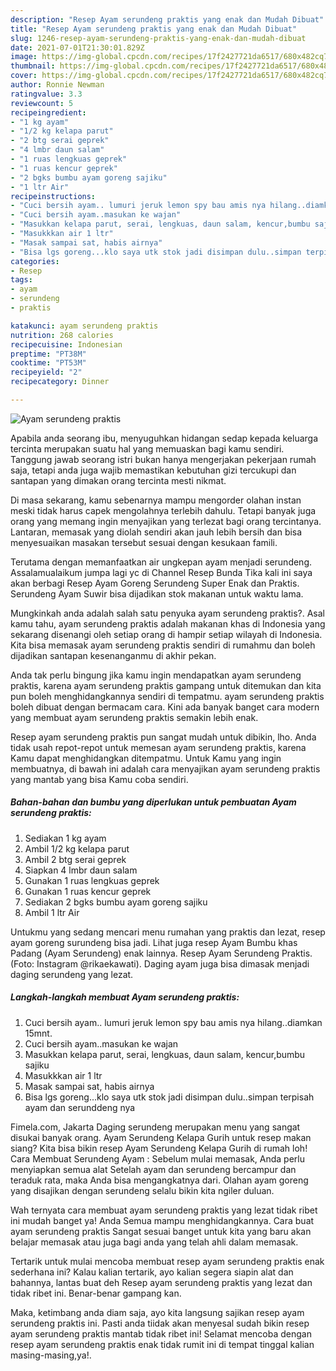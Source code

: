 ```yaml
---
description: "Resep Ayam serundeng praktis yang enak dan Mudah Dibuat"
title: "Resep Ayam serundeng praktis yang enak dan Mudah Dibuat"
slug: 1246-resep-ayam-serundeng-praktis-yang-enak-dan-mudah-dibuat
date: 2021-07-01T21:30:01.829Z
image: https://img-global.cpcdn.com/recipes/17f2427721da6517/680x482cq70/ayam-serundeng-praktis-foto-resep-utama.jpg
thumbnail: https://img-global.cpcdn.com/recipes/17f2427721da6517/680x482cq70/ayam-serundeng-praktis-foto-resep-utama.jpg
cover: https://img-global.cpcdn.com/recipes/17f2427721da6517/680x482cq70/ayam-serundeng-praktis-foto-resep-utama.jpg
author: Ronnie Newman
ratingvalue: 3.3
reviewcount: 5
recipeingredient:
- "1 kg ayam"
- "1/2 kg kelapa parut"
- "2 btg serai geprek"
- "4 lmbr daun salam"
- "1 ruas lengkuas geprek"
- "1 ruas kencur geprek"
- "2 bgks bumbu ayam goreng sajiku"
- "1 ltr Air"
recipeinstructions:
- "Cuci bersih ayam.. lumuri jeruk lemon spy bau amis nya hilang..diamkan 15mnt."
- "Cuci bersih ayam..masukan ke wajan"
- "Masukkan kelapa parut, serai, lengkuas, daun salam, kencur,bumbu sajiku"
- "Masukkkan air 1 ltr"
- "Masak sampai sat, habis airnya"
- "Bisa lgs goreng...klo saya utk stok jadi disimpan dulu..simpan terpisah ayam dan serunddeng nya"
categories:
- Resep
tags:
- ayam
- serundeng
- praktis

katakunci: ayam serundeng praktis 
nutrition: 268 calories
recipecuisine: Indonesian
preptime: "PT38M"
cooktime: "PT53M"
recipeyield: "2"
recipecategory: Dinner

---
```



![Ayam serundeng praktis](https://img-global.cpcdn.com/recipes/17f2427721da6517/680x482cq70/ayam-serundeng-praktis-foto-resep-utama.jpg)

Apabila anda seorang ibu, menyuguhkan hidangan sedap kepada keluarga tercinta merupakan suatu hal yang memuaskan bagi kamu sendiri. Tanggung jawab seorang istri bukan hanya mengerjakan pekerjaan rumah saja, tetapi anda juga wajib memastikan kebutuhan gizi tercukupi dan santapan yang dimakan orang tercinta mesti nikmat.

Di masa  sekarang, kamu sebenarnya mampu mengorder olahan instan meski tidak harus capek mengolahnya terlebih dahulu. Tetapi banyak juga orang yang memang ingin menyajikan yang terlezat bagi orang tercintanya. Lantaran, memasak yang diolah sendiri akan jauh lebih bersih dan bisa menyesuaikan masakan tersebut sesuai dengan kesukaan famili. 

Terutama dengan memanfaatkan air ungkepan ayam menjadi serundeng. Assalamualaikum jumpa lagi yc di Channel Resep Bunda Tika kali ini saya akan berbagi Resep Ayam Goreng Serundeng Super Enak dan Praktis. Serundeng Ayam Suwir bisa dijadikan stok makanan untuk waktu lama.

Mungkinkah anda adalah salah satu penyuka ayam serundeng praktis?. Asal kamu tahu, ayam serundeng praktis adalah makanan khas di Indonesia yang sekarang disenangi oleh setiap orang di hampir setiap wilayah di Indonesia. Kita bisa memasak ayam serundeng praktis sendiri di rumahmu dan boleh dijadikan santapan kesenanganmu di akhir pekan.

Anda tak perlu bingung jika kamu ingin mendapatkan ayam serundeng praktis, karena ayam serundeng praktis gampang untuk ditemukan dan kita pun boleh menghidangkannya sendiri di tempatmu. ayam serundeng praktis boleh dibuat dengan bermacam cara. Kini ada banyak banget cara modern yang membuat ayam serundeng praktis semakin lebih enak.

Resep ayam serundeng praktis pun sangat mudah untuk dibikin, lho. Anda tidak usah repot-repot untuk memesan ayam serundeng praktis, karena Kamu dapat menghidangkan ditempatmu. Untuk Kamu yang ingin membuatnya, di bawah ini adalah cara menyajikan ayam serundeng praktis yang mantab yang bisa Kamu coba sendiri.

<!--inarticleads1-->

##### Bahan-bahan dan bumbu yang diperlukan untuk pembuatan Ayam serundeng praktis:

1. Sediakan 1 kg ayam
1. Ambil 1/2 kg kelapa parut
1. Ambil 2 btg serai geprek
1. Siapkan 4 lmbr daun salam
1. Gunakan 1 ruas lengkuas geprek
1. Gunakan 1 ruas kencur geprek
1. Sediakan 2 bgks bumbu ayam goreng sajiku
1. Ambil 1 ltr Air


Untukmu yang sedang mencari menu rumahan yang praktis dan lezat, resep ayam goreng surundeng bisa jadi. Lihat juga resep Ayam Bumbu khas Padang (Ayam Serundeng) enak lainnya. Resep Ayam Serundeng Praktis. (Foto: Instagram @rikaekawati). Daging ayam juga bisa dimasak menjadi daging serundeng yang lezat. 

<!--inarticleads2-->

##### Langkah-langkah membuat Ayam serundeng praktis:

1. Cuci bersih ayam.. lumuri jeruk lemon spy bau amis nya hilang..diamkan 15mnt.
1. Cuci bersih ayam..masukan ke wajan
1. Masukkan kelapa parut, serai, lengkuas, daun salam, kencur,bumbu sajiku
1. Masukkkan air 1 ltr
1. Masak sampai sat, habis airnya
1. Bisa lgs goreng...klo saya utk stok jadi disimpan dulu..simpan terpisah ayam dan serunddeng nya


Fimela.com, Jakarta Daging serundeng merupakan menu yang sangat disukai banyak orang. Ayam Serundeng Kelapa Gurih untuk resep makan siang? Kita bisa bikin resep Ayam Serundeng Kelapa Gurih di rumah loh! Cara Membuat Serundeng Ayam : Sebelum mulai memasak, Anda perlu menyiapkan semua alat Setelah ayam dan serundeng bercampur dan teraduk rata, maka Anda bisa mengangkatnya dari. Olahan ayam goreng yang disajikan dengan serundeng selalu bikin kita ngiler duluan. 

Wah ternyata cara membuat ayam serundeng praktis yang lezat tidak ribet ini mudah banget ya! Anda Semua mampu menghidangkannya. Cara buat ayam serundeng praktis Sangat sesuai banget untuk kita yang baru akan belajar memasak atau juga bagi anda yang telah ahli dalam memasak.

Tertarik untuk mulai mencoba membuat resep ayam serundeng praktis enak sederhana ini? Kalau kalian tertarik, ayo kalian segera siapin alat dan bahannya, lantas buat deh Resep ayam serundeng praktis yang lezat dan tidak ribet ini. Benar-benar gampang kan. 

Maka, ketimbang anda diam saja, ayo kita langsung sajikan resep ayam serundeng praktis ini. Pasti anda tiidak akan menyesal sudah bikin resep ayam serundeng praktis mantab tidak ribet ini! Selamat mencoba dengan resep ayam serundeng praktis enak tidak rumit ini di tempat tinggal kalian masing-masing,ya!.

